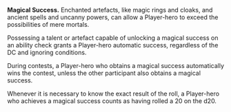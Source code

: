 **Magical Success.** Enchanted artefacts, like magic rings and cloaks, and ancient spells and uncanny powers, can allow a Player-hero to exceed the possibilities of mere mortals.

Possessing a talent or artefact capable of unlocking a magical success on an ability check grants a Player-hero automatic success, regardless of the DC and ignoring conditions.

During contests, a Player-hero who obtains a magical success automatically wins the contest, unless the other participant also obtains a magical success.

Whenever it is necessary to know the exact result of the roll, a Player-hero who achieves a magical success counts as having rolled a 20 on the d20.